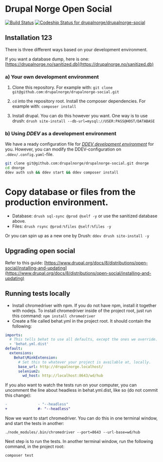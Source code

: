 # Drupal Norge Open Social

[![Build Status](https://travis-ci.org/drupalnorge/drupalnorge-social.svg?branch=master)](https://travis-ci.org/drupalnorge/drupalnorge-social)
[![Codeship Status for drupalnorge/drupalnorge-social](https://app.codeship.com/projects/525f87b0-5a06-0137-ba3d-4a0526517f15/status?branch=master)](https://app.codeship.com/projects/342327)

## Installation 123

There is three different ways based on your development environment.

If you want a database dump, here is one: [https://drupalnorge.no/sanitized.db](https://drupalnorge.no/sanitized.db)

### a) Your own development environment

1. Clone this repository. For example with: `git clone git@github.com:drupalnorge/drupalnorge-social.git`

2. `cd` into the repository root. Install the composer dependencies. For example with: `composer install`

3. Install drupal. You can do this however you want. One way is to use drush: `drush site-install --db-url=mysql://USER:PASS@HOST/DATABASE`


### b) Using *DDEV* as a development environment

We have a ready configuration file for _[DDEV development environment](https://ddev.readthedocs.io)_ for you. However, you can modify the DDEV-configuration on `.ddev/.config.yaml`-file.

```bash
git clone git@github.com:drupalnorge/drupalnorge-social.git dnorge
cd dnorge
ddev auth ssh && ddev start && ddev composer install
```

# Copy database or files from the production environment.
- Database: `drush sql-sync @prod @self -y` or use the sanitized database above. 
- Files: `drush rsync @prod:%files @self:%files -y`

Or you can spin up as a new one by Drush: `ddev drush site-install -y`

## Upgrading open social

Refer to this guide: [https://www.drupal.org/docs/8/distributions/open-social/installing-and-updating](https://www.drupal.org/docs/8/distributions/open-social/installing-and-updating)

## Running tests locally

- Install chromedriver with npm. If you do not have npm, install it together with nodejs. To install chromedriver inside of the project root, just run this command: `npm install chromedriver`
- Create a file called behat.yml in the project root. It should contain the following:

```yml
imports:
  # This tells behat to use all defaults, except the ones we override.
  - 'behat.yml.dist'
default:
  extensions:
    Behat\MinkExtension:
      # Set this to whatever your project is available at, locally.
      base_url: http://drupalnorge.localhost/
      selenium2:
        wd_host: http://localhost:8643/wd/hub
```

If you also want to watch the tests run on your computer, you can uncomment the line about headless in behat.yml.dist, like so (do not commit this change):

```diff
-              - "--headless"
+              #- "--headless"
```

Now we want to start chromedriver. You can do this in one terminal window, and start the tests in another:

```
./node_modules/.bin/chromedriver --port=8643 --url-base=wd/hub
```

Next step is to run the tests. In another terminal window, run the following command, in the project root:

```
composer test
```
